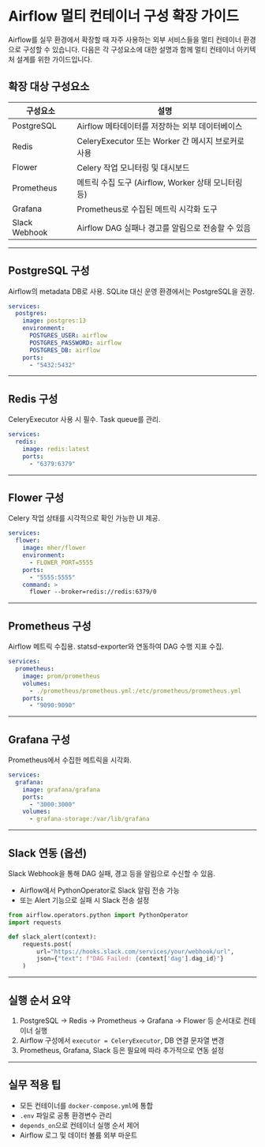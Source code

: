 
# Airflow 멀티 컨테이너 구성 확장 가이드

Airflow를 실무 환경에서 확장할 때 자주 사용하는 외부 서비스들을 멀티 컨테이너 환경으로 구성할 수 있습니다. 다음은 각 구성요소에 대한 설명과 함께 멀티 컨테이너 아키텍처 설계를 위한 가이드입니다.

## 확장 대상 구성요소

| 구성요소 | 설명 |
|----------|------|
| PostgreSQL | Airflow 메타데이터를 저장하는 외부 데이터베이스 |
| Redis | CeleryExecutor 또는 Worker 간 메시지 브로커로 사용 |
| Flower | Celery 작업 모니터링 및 대시보드 |
| Prometheus | 메트릭 수집 도구 (Airflow, Worker 상태 모니터링 등) |
| Grafana | Prometheus로 수집된 메트릭 시각화 도구 |
| Slack Webhook | Airflow DAG 실패나 경고를 알림으로 전송할 수 있음 |

---

## PostgreSQL 구성

Airflow의 metadata DB로 사용. SQLite 대신 운영 환경에서는 PostgreSQL을 권장.

```yaml
services:
  postgres:
    image: postgres:13
    environment:
      POSTGRES_USER: airflow
      POSTGRES_PASSWORD: airflow
      POSTGRES_DB: airflow
    ports:
      - "5432:5432"
```

---

## Redis 구성

CeleryExecutor 사용 시 필수. Task queue를 관리.

```yaml
services:
  redis:
    image: redis:latest
    ports:
      - "6379:6379"
```

---

## Flower 구성

Celery 작업 상태를 시각적으로 확인 가능한 UI 제공.

```yaml
services:
  flower:
    image: mher/flower
    environment:
      - FLOWER_PORT=5555
    ports:
      - "5555:5555"
    command: >
      flower --broker=redis://redis:6379/0
```

---

## Prometheus 구성

Airflow 메트릭 수집용. statsd-exporter와 연동하여 DAG 수행 지표 수집.

```yaml
services:
  prometheus:
    image: prom/prometheus
    volumes:
      - ./prometheus/prometheus.yml:/etc/prometheus/prometheus.yml
    ports:
      - "9090:9090"
```

---

## Grafana 구성

Prometheus에서 수집한 메트릭을 시각화.

```yaml
services:
  grafana:
    image: grafana/grafana
    ports:
      - "3000:3000"
    volumes:
      - grafana-storage:/var/lib/grafana
```

---

## Slack 연동 (옵션)

Slack Webhook을 통해 DAG 실패, 경고 등을 알림으로 수신할 수 있음.

- Airflow에서 PythonOperator로 Slack 알림 전송 가능
- 또는 Alert 기능으로 실패 시 Slack 전송 설정

```python
from airflow.operators.python import PythonOperator
import requests

def slack_alert(context):
    requests.post(
        url="https://hooks.slack.com/services/your/webhook/url",
        json={"text": f"DAG Failed: {context['dag'].dag_id}"}
    )
```

---

## 실행 순서 요약

1. PostgreSQL → Redis → Prometheus → Grafana → Flower 등 순서대로 컨테이너 실행
2. Airflow 구성에서 `executor = CeleryExecutor`, DB 연결 문자열 변경
3. Prometheus, Grafana, Slack 등은 필요에 따라 추가적으로 연동 설정

---

## 실무 적용 팁

- 모든 컨테이너를 `docker-compose.yml`에 통합
- `.env` 파일로 공통 환경변수 관리
- `depends_on`으로 컨테이너 실행 순서 제어
- Airflow 로그 및 데이터 볼륨 외부 마운트

